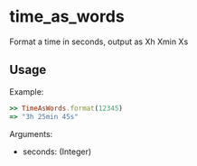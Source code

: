 # time_as_words

Format a time in seconds, output as Xh Xmin Xs

## Usage

Example:
```ruby
>> TimeAsWords.format(12345)
=> "3h 25min 45s"
```

Arguments:
* seconds: (Integer)